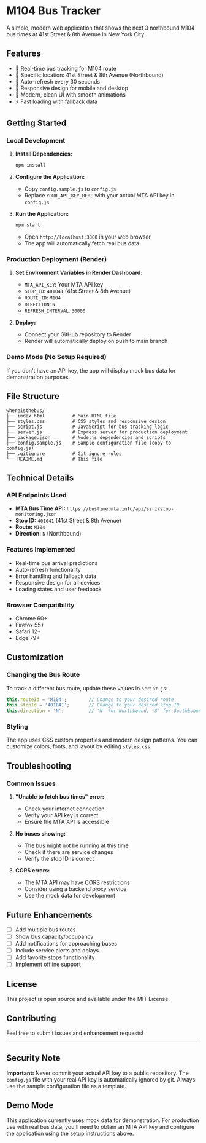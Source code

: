 # M104 Bus Tracker

A simple, modern web application that shows the next 3 northbound M104 bus times at 41st Street & 8th Avenue in New York City.

## Features

- 🚌 Real-time bus tracking for M104 route
- 📍 Specific location: 41st Street & 8th Avenue (Northbound)
- 🔄 Auto-refresh every 30 seconds
- 📱 Responsive design for mobile and desktop
- 🎨 Modern, clean UI with smooth animations
- ⚡ Fast loading with fallback data

## Getting Started

### Local Development

1. **Install Dependencies:**
   ```bash
   npm install
   ```

2. **Configure the Application:**
   - Copy `config.sample.js` to `config.js`
   - Replace `YOUR_API_KEY_HERE` with your actual MTA API key in `config.js`

3. **Run the Application:**
   ```bash
   npm start
   ```
   - Open `http://localhost:3000` in your web browser
   - The app will automatically fetch real bus data

### Production Deployment (Render)

1. **Set Environment Variables in Render Dashboard:**
   - `MTA_API_KEY`: Your MTA API key
   - `STOP_ID`: `401041` (41st Street & 8th Avenue)
   - `ROUTE_ID`: `M104`
   - `DIRECTION`: `N`
   - `REFRESH_INTERVAL`: `30000`

2. **Deploy:**
   - Connect your GitHub repository to Render
   - Render will automatically deploy on push to main branch

### Demo Mode (No Setup Required)
If you don't have an API key, the app will display mock bus data for demonstration purposes.

## File Structure

```
whereisthebus/
├── index.html          # Main HTML file
├── styles.css          # CSS styles and responsive design
├── script.js           # JavaScript for bus tracking logic
├── server.js           # Express server for production deployment
├── package.json        # Node.js dependencies and scripts
├── config.sample.js    # Sample configuration file (copy to config.js)
├── .gitignore          # Git ignore rules
└── README.md           # This file
```

## Technical Details

### API Endpoints Used
- **MTA Bus Time API:** `https://bustime.mta.info/api/siri/stop-monitoring.json`
- **Stop ID:** `401041` (41st Street & 8th Avenue)
- **Route:** `M104`
- **Direction:** `N` (Northbound)

### Features Implemented
- Real-time bus arrival predictions
- Auto-refresh functionality
- Error handling and fallback data
- Responsive design for all devices
- Loading states and user feedback

### Browser Compatibility
- Chrome 60+
- Firefox 55+
- Safari 12+
- Edge 79+

## Customization

### Changing the Bus Route
To track a different bus route, update these values in `script.js`:
```javascript
this.routeId = 'M104';        // Change to your desired route
this.stopId = '401041';       // Change to your desired stop ID
this.direction = 'N';         // 'N' for Northbound, 'S' for Southbound
```

### Styling
The app uses CSS custom properties and modern design patterns. You can customize colors, fonts, and layout by editing `styles.css`.

## Troubleshooting

### Common Issues

1. **"Unable to fetch bus times" error:**
   - Check your internet connection
   - Verify your API key is correct
   - Ensure the MTA API is accessible

2. **No buses showing:**
   - The bus might not be running at this time
   - Check if there are service changes
   - Verify the stop ID is correct

3. **CORS errors:**
   - The MTA API may have CORS restrictions
   - Consider using a backend proxy service
   - Use the mock data for development

## Future Enhancements

- [ ] Add multiple bus routes
- [ ] Show bus capacity/occupancy
- [ ] Add notifications for approaching buses
- [ ] Include service alerts and delays
- [ ] Add favorite stops functionality
- [ ] Implement offline support

## License

This project is open source and available under the MIT License.

## Contributing

Feel free to submit issues and enhancement requests!

---

## Security Note

**Important:** Never commit your actual API key to a public repository. The `config.js` file with your real API key is automatically ignored by git. Always use the sample configuration file as a template.

## Demo Mode

This application currently uses mock data for demonstration. For production use with real bus data, you'll need to obtain an MTA API key and configure the application using the setup instructions above. 